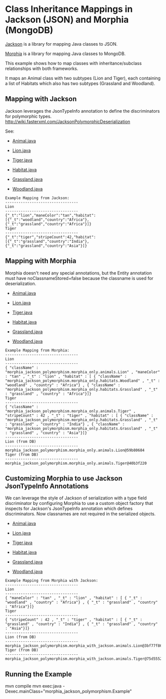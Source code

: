 # Class Inheritance Mappings in Jackson (JSON) and Morphia (MongoDB)

[Jackson](https://github.com/FasterXML/jackson) is a library for mapping Java classes to JSON.

[Morphia](https://github.com/mongodb/morphia) is a library for mapping Java classes to MongoDB.

This example shows how to map classes with inheritance/subclass relationships with both frameworks.

It maps an Animal class with two subtypes (Lion and Tiger), each containing a list of Habitats which also has two subtypes (Grassland and Woodland).

## Mapping with Jackson

Jackson leverages the JsonTypeInfo annotation to define the discriminators for polymorphic types.
http://wiki.fasterxml.com/JacksonPolymorphicDeserialization

See:
* [Animal.java](https://github.com/denniskuczynski/morphia_jackson_polymorphism_example/blob/master/src/main/java/morphia_jackson_polymorphism/jackson_only/animals/Animal.java)
* [Lion.java](https://github.com/denniskuczynski/morphia_jackson_polymorphism_example/blob/master/src/main/java/morphia_jackson_polymorphism/jackson_only/animals/Lion.java)
* [Tiger.java](https://github.com/denniskuczynski/morphia_jackson_polymorphism_example/blob/master/src/main/java/morphia_jackson_polymorphism/jackson_only/animals/Tiger.java)

* [Habitat.java](https://github.com/denniskuczynski/morphia_jackson_polymorphism_example/blob/master/src/main/java/morphia_jackson_polymorphism/jackson_only/habitats/Habitat.java)
* [Grassland.java](https://github.com/denniskuczynski/morphia_jackson_polymorphism_example/blob/master/src/main/java/morphia_jackson_polymorphism/jackson_only/habitats/Grassland.java)
* [Woodland.java](https://github.com/denniskuczynski/morphia_jackson_polymorphism_example/blob/master/src/main/java/morphia_jackson_polymorphism/jackson_only/habitats/Woodland.java)

```
Example Mapping from Jackson:
---------------------------------
Lion
---------------------------------
{"_t":"lion","maneColor":"tan","habitat":[{"_t":"woodland","country":"Africa"},{"_t":"grassland","country":"Africa"}]}
Tiger
---------------------------------
{"_t":"tiger","stripeCount":42,"habitat":[{"_t":"grassland","country":"India"},{"_t":"grassland","country":"Asia"}]}
```

## Mapping with Morphia

Morphia doesn't need any special annotations, but the Entity annotation must have noClassnameStored=false because the classname is used for deserialization.

* [Animal.java](https://github.com/denniskuczynski/morphia_jackson_polymorphism_example/blob/master/src/main/java/morphia_jackson_polymorphism/morphia_only/animals/Animal.java)
* [Lion.java](https://github.com/denniskuczynski/morphia_jackson_polymorphism_example/blob/master/src/main/java/morphia_jackson_polymorphism/morphia_only/animals/Lion.java)
* [Tiger.java](https://github.com/denniskuczynski/morphia_jackson_polymorphism_example/blob/master/src/main/java/morphia_jackson_polymorphism/morphia_only/animals/Tiger.java)

* [Habitat.java](https://github.com/denniskuczynski/morphia_jackson_polymorphism_example/blob/master/src/main/java/morphia_jackson_polymorphism/morphia_only/habitats/Habitat.java)
* [Grassland.java](https://github.com/denniskuczynski/morphia_jackson_polymorphism_example/blob/master/src/main/java/morphia_jackson_polymorphism/morphia_only/habitats/Grassland.java)
* [Woodland.java](https://github.com/denniskuczynski/morphia_jackson_polymorphism_example/blob/master/src/main/java/morphia_jackson_polymorphism/morphia_only/habitats/Woodland.java)

```
Example Mapping from Morphia:
---------------------------------
Lion
---------------------------------
{ "className" : "morphia_jackson_polymorphism.morphia_only.animals.Lion" , "maneColor" : "tan" , "_t" : "lion" , "habitat" : [ { "className" : "morphia_jackson_polymorphism.morphia_only.habitats.Woodland" , "_t" : "woodland" , "country" : "Africa"} , { "className" : "morphia_jackson_polymorphism.morphia_only.habitats.Grassland" , "_t" : "grassland" , "country" : "Africa"}]}
Tiger
---------------------------------
{ "className" : "morphia_jackson_polymorphism.morphia_only.animals.Tiger" , "stripeCount" : 42 , "_t" : "tiger" , "habitat" : [ { "className" : "morphia_jackson_polymorphism.morphia_only.habitats.Grassland" , "_t" : "grassland" , "country" : "India"} , { "className" : "morphia_jackson_polymorphism.morphia_only.habitats.Grassland" , "_t" : "grassland" , "country" : "Asia"}]}
---------------------------------
Lion (from DB)
---------------------------------
morphia_jackson_polymorphism.morphia_only.animals.Lion@59b80684
Tiger (from DB)
---------------------------------
morphia_jackson_polymorphism.morphia_only.animals.Tiger@40b3f220
```

## Customizing Morphia to use Jackson JsonTypeInfo Annotations

We can leverage the style of Jackson of serialization with a type field discriminator by configuring Morphia to use a custom object factory that inspects for Jackson's JsonTypeInfo annotation which defines discriminators. Now classnames are not required in the serialized objects.

* [Animal.java](https://github.com/denniskuczynski/morphia_jackson_polymorphism_example/blob/master/src/main/java/morphia_jackson_polymorphism/morphia_with_jackson/animals/Animal.java)
* [Lion.java](https://github.com/denniskuczynski/morphia_jackson_polymorphism_example/blob/master/src/main/java/morphia_jackson_polymorphism/morphia_with_jackson/animals/Lion.java)
* [Tiger.java](https://github.com/denniskuczynski/morphia_jackson_polymorphism_example/blob/master/src/main/java/morphia_jackson_polymorphism/morphia_with_jackson/animals/Tiger.java)

* [Habitat.java](https://github.com/denniskuczynski/morphia_jackson_polymorphism_example/blob/master/src/main/java/morphia_jackson_polymorphism/morphia_with_jackson/habitats/Habitat.java)
* [Grassland.java](https://github.com/denniskuczynski/morphia_jackson_polymorphism_example/blob/master/src/main/java/morphia_jackson_polymorphism/morphia_with_jackson/habitats/Grassland.java)
* [Woodland.java](https://github.com/denniskuczynski/morphia_jackson_polymorphism_example/blob/master/src/main/java/morphia_jackson_polymorphism/morphia_with_jackson/habitats/Woodland.java)

```
Example Mapping from Morphia with Jackson:
---------------------------------
Lion
---------------------------------
{ "maneColor" : "tan" , "_t" : "lion" , "habitat" : [ { "_t" : "woodland" , "country" : "Africa"} , { "_t" : "grassland" , "country" : "Africa"}]}
Tiger
---------------------------------
{ "stripeCount" : 42 , "_t" : "tiger" , "habitat" : [ { "_t" : "grassland" , "country" : "India"} , { "_t" : "grassland" , "country" : "Asia"}]}
---------------------------------
Lion (from DB)
---------------------------------
morphia_jackson_polymorphism.morphia_with_jackson.animals.Lion@3bf77f86
Tiger (from DB)
---------------------------------
morphia_jackson_polymorphism.morphia_with_jackson.animals.Tiger@75d5552b
```

## Running the Example

mvn compile
mvn exec:java -Dexec.mainClass="morphia_jackson_polymorphism.Example"
